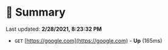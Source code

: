 # 📖 Summary
Last updated: **2/28/2021, 8:23:32 PM**

- `GET` [https://google.com](https://google.com) - **Up** (165ms)
